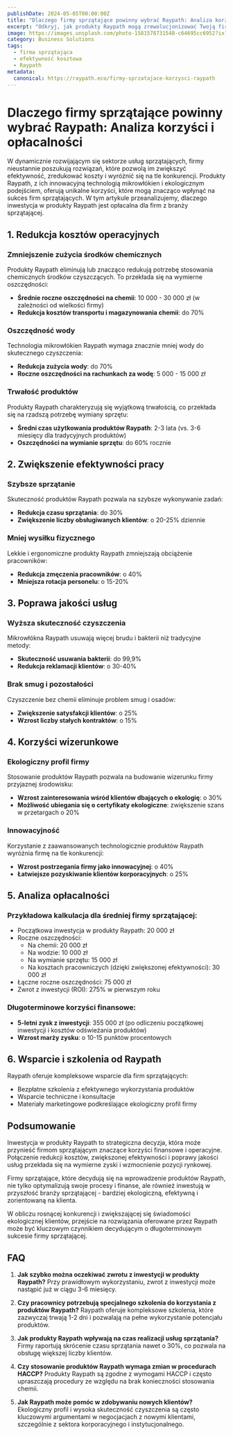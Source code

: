 ```yaml
---
publishDate: 2024-05-05T00:00:00Z
title: "Dlaczego firmy sprzątające powinny wybrać Raypath: Analiza korzyści i opłacalności"
excerpt: "Odkryj, jak produkty Raypath mogą zrewolucjonizować Twoją firmę sprzątającą, zwiększając efektywność, redukując koszty i poprawiając satysfakcję klientów. Poznaj konkretne korzyści finansowe i operacyjne."
image: https://images.unsplash.com/photo-1581578731548-c64695cc6952?ixlib=rb-4.0.3&ixid=M3wxMjA3fDB8MHxwaG90by1wYWdlfHx8fGVufDB8fHx8fA%3D%3D&auto=format&fit=crop&w=2070&q=80
category: Business Solutions
tags:
  - firma sprzątająca
  - efektywność kosztowa
  - Raypath
metadata:
  canonical: https://raypath.eco/firmy-sprzatajace-korzysci-raypath
---
```


# Dlaczego firmy sprzątające powinny wybrać Raypath: Analiza korzyści i opłacalności

W dynamicznie rozwijającym się sektorze usług sprzątających, firmy nieustannie poszukują rozwiązań, które pozwolą im zwiększyć efektywność, zredukować koszty i wyróżnić się na tle konkurencji. Produkty Raypath, z ich innowacyjną technologią mikrowłókien i ekologicznym podejściem, oferują unikalne korzyści, które mogą znacząco wpłynąć na sukces firm sprzątających. W tym artykule przeanalizujemy, dlaczego inwestycja w produkty Raypath jest opłacalna dla firm z branży sprzątającej.

## 1. Redukcja kosztów operacyjnych

### Zmniejszenie zużycia środków chemicznych

Produkty Raypath eliminują lub znacząco redukują potrzebę stosowania chemicznych środków czyszczących. To przekłada się na wymierne oszczędności:

- **Średnie roczne oszczędności na chemii**: 10 000 - 30 000 zł (w zależności od wielkości firmy)
- **Redukcja kosztów transportu i magazynowania chemii**: do 70%

### Oszczędność wody

Technologia mikrowłókien Raypath wymaga znacznie mniej wody do skutecznego czyszczenia:

- **Redukcja zużycia wody**: do 70%
- **Roczne oszczędności na rachunkach za wodę**: 5 000 - 15 000 zł

### Trwałość produktów

Produkty Raypath charakteryzują się wyjątkową trwałością, co przekłada się na rzadszą potrzebę wymiany sprzętu:

- **Średni czas użytkowania produktów Raypath**: 2-3 lata (vs. 3-6 miesięcy dla tradycyjnych produktów)
- **Oszczędności na wymianie sprzętu**: do 60% rocznie

## 2. Zwiększenie efektywności pracy

### Szybsze sprzątanie

Skuteczność produktów Raypath pozwala na szybsze wykonywanie zadań:

- **Redukcja czasu sprzątania**: do 30%
- **Zwiększenie liczby obsługiwanych klientów**: o 20-25% dziennie

### Mniej wysiłku fizycznego

Lekkie i ergonomiczne produkty Raypath zmniejszają obciążenie pracowników:

- **Redukcja zmęczenia pracowników**: o 40%
- **Mniejsza rotacja personelu**: o 15-20%

## 3. Poprawa jakości usług

### Wyższa skuteczność czyszczenia

Mikrowłókna Raypath usuwają więcej brudu i bakterii niż tradycyjne metody:

- **Skuteczność usuwania bakterii**: do 99,9%
- **Redukcja reklamacji klientów**: o 30-40%

### Brak smug i pozostałości

Czyszczenie bez chemii eliminuje problem smug i osadów:

- **Zwiększenie satysfakcji klientów**: o 25%
- **Wzrost liczby stałych kontraktów**: o 15%

## 4. Korzyści wizerunkowe

### Ekologiczny profil firmy

Stosowanie produktów Raypath pozwala na budowanie wizerunku firmy przyjaznej środowisku:

- **Wzrost zainteresowania wśród klientów dbających o ekologię**: o 30%
- **Możliwość ubiegania się o certyfikaty ekologiczne**: zwiększenie szans w przetargach o 20%

### Innowacyjność

Korzystanie z zaawansowanych technologicznie produktów Raypath wyróżnia firmę na tle konkurencji:

- **Wzrost postrzegania firmy jako innowacyjnej**: o 40%
- **Łatwiejsze pozyskiwanie klientów korporacyjnych**: o 25%

## 5. Analiza opłacalności

### Przykładowa kalkulacja dla średniej firmy sprzątającej:

- Początkowa inwestycja w produkty Raypath: 20 000 zł
- Roczne oszczędności:
  - Na chemii: 20 000 zł
  - Na wodzie: 10 000 zł
  - Na wymianie sprzętu: 15 000 zł
  - Na kosztach pracowniczych (dzięki zwiększonej efektywności): 30 000 zł
- Łączne roczne oszczędności: 75 000 zł
- Zwrot z inwestycji (ROI): 275% w pierwszym roku

### Długoterminowe korzyści finansowe:

- **5-letni zysk z inwestycji**: 355 000 zł (po odliczeniu początkowej inwestycji i kosztów odświeżania produktów)
- **Wzrost marży zysku**: o 10-15 punktów procentowych

## 6. Wsparcie i szkolenia od Raypath

Raypath oferuje kompleksowe wsparcie dla firm sprzątających:

- Bezpłatne szkolenia z efektywnego wykorzystania produktów
- Wsparcie techniczne i konsultacje
- Materiały marketingowe podkreślające ekologiczny profil firmy

## Podsumowanie

Inwestycja w produkty Raypath to strategiczna decyzja, która może przynieść firmom sprzątającym znaczące korzyści finansowe i operacyjne. Połączenie redukcji kosztów, zwiększonej efektywności i poprawy jakości usług przekłada się na wymierne zyski i wzmocnienie pozycji rynkowej.

Firmy sprzątające, które decydują się na wprowadzenie produktów Raypath, nie tylko optymalizują swoje procesy i finanse, ale również inwestują w przyszłość branży sprzątającej - bardziej ekologiczną, efektywną i zorientowaną na klienta.

W obliczu rosnącej konkurencji i zwiększającej się świadomości ekologicznej klientów, przejście na rozwiązania oferowane przez Raypath może być kluczowym czynnikiem decydującym o długoterminowym sukcesie firmy sprzątającej.

## FAQ

1. **Jak szybko można oczekiwać zwrotu z inwestycji w produkty Raypath?**
   Przy prawidłowym wykorzystaniu, zwrot z inwestycji może nastąpić już w ciągu 3-6 miesięcy.

2. **Czy pracownicy potrzebują specjalnego szkolenia do korzystania z produktów Raypath?**
   Raypath oferuje kompleksowe szkolenia, które zazwyczaj trwają 1-2 dni i pozwalają na pełne wykorzystanie potencjału produktów.

3. **Jak produkty Raypath wpływają na czas realizacji usług sprzątania?**
   Firmy raportują skrócenie czasu sprzątania nawet o 30%, co pozwala na obsługę większej liczby klientów.

4. **Czy stosowanie produktów Raypath wymaga zmian w procedurach HACCP?**
   Produkty Raypath są zgodne z wymogami HACCP i często upraszczają procedury ze względu na brak konieczności stosowania chemii.

5. **Jak Raypath może pomóc w zdobywaniu nowych klientów?**
   Ekologiczny profil i wysoka skuteczność czyszczenia są często kluczowymi argumentami w negocjacjach z nowymi klientami, szczególnie z sektora korporacyjnego i instytucjonalnego.

